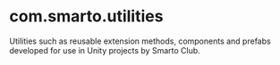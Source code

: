 # com.smarto.utilities
Utilities such as reusable extension methods, components and prefabs developed for use in Unity projects by Smarto Club.
